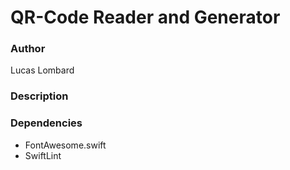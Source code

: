 # QR-Code Reader and Generator

### Author
Lucas Lombard

### Description


### Dependencies
- FontAwesome.swift
- SwiftLint
